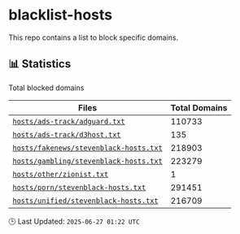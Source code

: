 # blacklist-hosts

This repo contains a list to block specific domains.

## 📊 Statistics

Total blocked domains

| Files | Total Domains |
|-----------|----------------|
| [`hosts/ads-track/adguard.txt`](https://raw.githubusercontent.com/cabrata/blacklist-hosts/main/hosts/ads-track/adguard.txt) | 110733 |
| [`hosts/ads-track/d3host.txt`](https://raw.githubusercontent.com/cabrata/blacklist-hosts/main/hosts/ads-track/d3host.txt) | 135 |
| [`hosts/fakenews/stevenblack-hosts.txt`](https://raw.githubusercontent.com/cabrata/blacklist-hosts/main/hosts/fakenews/stevenblack-hosts.txt) | 218903 |
| [`hosts/gambling/stevenblack-hosts.txt`](https://raw.githubusercontent.com/cabrata/blacklist-hosts/main/hosts/gambling/stevenblack-hosts.txt) | 223279 |
| [`hosts/other/zionist.txt`](https://raw.githubusercontent.com/cabrata/blacklist-hosts/main/hosts/other/zionist.txt) | 1 |
| [`hosts/porn/stevenblack-hosts.txt`](https://raw.githubusercontent.com/cabrata/blacklist-hosts/main/hosts/porn/stevenblack-hosts.txt) | 291451 |
| [`hosts/unified/stevenblack-hosts.txt`](https://raw.githubusercontent.com/cabrata/blacklist-hosts/main/hosts/unified/stevenblack-hosts.txt) | 216709 |

🕒 Last Updated: `2025-06-27 01:22 UTC`
